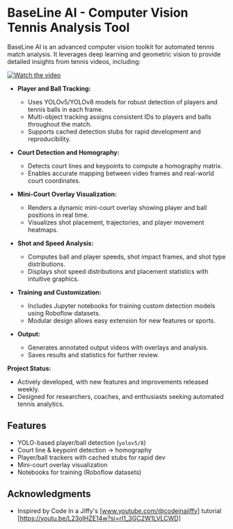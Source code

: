 # BaseLine AI - Computer Vision Tennis Analysis Tool

BaseLine AI is an advanced computer vision toolkit for automated tennis match analysis. It leverages deep learning and geometric vision to provide detailed insights from tennis videos, including:

[![Watch the video](https://img.youtube.com/vi/yeL9oK3OBRk/default.jpg)](https://www.youtube.com/watch?v=yeL9oK3OBRk)


- **Player and Ball Tracking:**

  - Uses YOLOv5/YOLOv8 models for robust detection of players and tennis balls in each frame.
  - Multi-object tracking assigns consistent IDs to players and balls throughout the match.
  - Supports cached detection stubs for rapid development and reproducibility.

- **Court Detection and Homography:**

  - Detects court lines and keypoints to compute a homography matrix.
  - Enables accurate mapping between video frames and real-world court coordinates.

- **Mini-Court Overlay Visualization:**

  - Renders a dynamic mini-court overlay showing player and ball positions in real time.
  - Visualizes shot placement, trajectories, and player movement heatmaps.

- **Shot and Speed Analysis:**

  - Computes ball and player speeds, shot impact frames, and shot type distributions.
  - Displays shot speed distributions and placement statistics with intuitive graphics.

- **Training and Customization:**

  - Includes Jupyter notebooks for training custom detection models using Roboflow datasets.
  - Modular design allows easy extension for new features or sports.

- **Output:**
  - Generates annotated output videos with overlays and analysis.
  - Saves results and statistics for further review.

**Project Status:**

- Actively developed, with new features and improvements released weekly.
- Designed for researchers, coaches, and enthusiasts seeking automated tennis analytics.

## Features

- YOLO-based player/ball detection (`yolov5/8`)
- Court line & keypoint detection → homography
- Player/ball trackers with cached stubs for rapid dev
- Mini-court overlay visualization
- Notebooks for training (Roboflow datasets)

## Acknowledgments

- Inspired by Code In a Jiffy's [www.youtube.com/@codeinajiffy] tutorial [https://youtu.be/L23oIHZE14w?si=rI1_3GC2W1LVLCWD]
